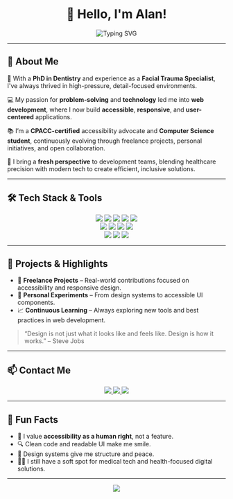 <h1 align="center">
  👋 Hello, I'm Alan!
</h1>

<p align="center">
  <img src="https://readme-typing-svg.herokuapp.com?font=Fira+Code&size=22&duration=3000&pause=500&color=00B3FF&center=true&vCenter=true&width=650&lines=From+Doctor+to+Developer;Precision+meets+Code;Building+Inclusive+Digital+Experiences;Let%E2%80%99s+Build+Together!+%F0%9F%9A%80" alt="Typing SVG" />
</p>

---

## 🧠 About Me

🦷 With a **PhD in Dentistry** and experience as a **Facial Trauma Specialist**, I've always thrived in high-pressure, detail-focused environments.

💻 My passion for **problem-solving** and **technology** led me into **web development**, where I now build **accessible**, **responsive**, and **user-centered** applications.

📚 I’m a **CPACC-certified** accessibility advocate and **Computer Science student**, continuously evolving through freelance projects, personal initiatives, and open collaboration.

🤝 I bring a **fresh perspective** to development teams, blending healthcare precision with modern tech to create efficient, inclusive solutions.

---

## 🛠️ Tech Stack & Tools

<p align="center">
  <!-- Languages -->
  <img src="https://img.shields.io/badge/HTML5-E34F26?style=for-the-badge&logo=html5&logoColor=white" />
  <img src="https://img.shields.io/badge/CSS3-1572B6?style=for-the-badge&logo=css3&logoColor=white" />
  <img src="https://img.shields.io/badge/JavaScript-F7DF1E?style=for-the-badge&logo=javascript&logoColor=black" />
  <img src="https://img.shields.io/badge/TypeScript-3178C6?style=for-the-badge&logo=typescript&logoColor=white" />
  <img src="https://img.shields.io/badge/PHP-777BB4?style=for-the-badge&logo=php&logoColor=white" />
  <br/>

  <!-- Frameworks -->
  <img src="https://img.shields.io/badge/React-20232A?style=for-the-badge&logo=react&logoColor=61DAFB" />
  <img src="https://img.shields.io/badge/Tailwind_CSS-38B2AC?style=for-the-badge&logo=tailwind-css&logoColor=white" />
  <img src="https://img.shields.io/badge/Bootstrap-563D7C?style=for-the-badge&logo=bootstrap&logoColor=white" />
  <img src="https://img.shields.io/badge/Bulma-00D1B2?style=for-the-badge&logo=bulma&logoColor=white" />
  <br/>

  <!-- Systems -->
  <img src="https://img.shields.io/badge/Windows-0078D6?style=for-the-badge&logo=windows&logoColor=white" />
  <img src="https://img.shields.io/badge/mac%20os-000000?style=for-the-badge&logo=apple&logoColor=white" />
  <img src="https://img.shields.io/badge/Linux-FCC624?style=for-the-badge&logo=linux&logoColor=black" />
</p>

---

## 🚀 Projects & Highlights

- 💼 **Freelance Projects** – Real-world contributions focused on accessibility and responsive design.
- 🧪 **Personal Experiments** – From design systems to accessible UI components.
- 📈 **Continuous Learning** – Always exploring new tools and best practices in web development.

> “Design is not just what it looks like and feels like. Design is how it works.” – Steve Jobs

---

## 📫 Contact Me

<p align="center">
  <a href="https://www.linkedin.com/in/soares-alan/" target="_blank">
    <img src="https://img.shields.io/badge/LinkedIn-0077B5?style=for-the-badge&logo=linkedin&logoColor=white" />
  </a>
  <a href="mailto:alan.so4ares@gmail.com">
    <img src="https://img.shields.io/badge/Email-D14836?style=for-the-badge&logo=gmail&logoColor=white" />
  </a>
  <a href="https://github.com/soares-alan?tab=repositories" target="_blank">
    <img src="https://img.shields.io/badge/Portfolio-000000?style=for-the-badge&logo=devdotto&logoColor=white" />
  </a>
</p>

---

## 🎯 Fun Facts

- 🎯 I value **accessibility as a human right**, not a feature.
- 🔍 Clean code and readable UI make me smile.
- 🎨 Design systems give me structure and peace.
- 👩‍⚕️ I still have a soft spot for medical tech and health-focused digital solutions.

---

<p align="center">
  <img src="https://capsule-render.vercel.app/api?type=waving&color=0:00B3FF,100:0F2027&height=140&section=footer"/>
</p>
